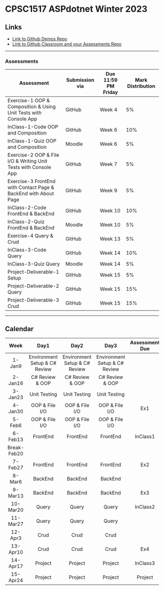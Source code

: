 # CPSC1517 ASPdotnet Winter 2023

## Links

- [Link to Github Demos Repo](https://github.com/RobbinLawASPdotnet/dotnet6-demos.git)
- [Link to Github Classroom and your Assessments Repo](#)

---

### Assessments

| Assessment | Submission via | Due 11:59 PM Friday| Mark Distribution |
|---|---|---|---|
|Exercise-1 OOP & Composition & Using Unit Tests with Console App|GitHub|Week 4|5%|
|InClass-1-Code OOP and Composition|GitHub|Week 6|10%|
|InClass-1-Quiz OOP and Composition|Moodle|Week 6|5%|
|Exercise-2 OOP & File I/O & Writing Unit Tests with Console App|GitHub|Week 7|5%|
|Exercise-3 FrontEnd with Contact Page & BackEnd with About Page|GitHub|Week 9|5%|
|InClass-2-Code FrontEnd & BackEnd|GitHub|Week 10|10%|
|InClass-2-Quiz FrontEnd & BackEnd|Moodle|Week 10|5%|
|Exercise-4 Query & Crud|GitHub|Week 13|5%|
|InClass-3-Code Query|GitHub|Week 14|10%|
|InClass-3-Quiz Query|Moodle|Week 14|5%|
|Project-Deliverable-1 Setup|GitHub|Week 15|5%|
|Project-Deliverable-2 Query|GitHub|Week 15|15%|
|Project-Deliverable-3 Crud|GitHub|Week 15|15%|

---

## Calendar

|Week|Day1|Day2|Day3|Assessment Due|
|:-:|:-:|:-:|:-:|:-:|
|1-Jan9|Environment Setup & C# Review|Environment Setup & C# Review|Environment Setup & C# Review||
|2-Jan16|C# Review & OOP|C# Review & OOP|C# Review & OOP||
|3-Jan23|Unit Testing|Unit Testing|Unit Testing||
|4-Jan30|OOP & File I/O|OOP & File I/O|OOP & File I/O|Ex1|
|5-Feb6|OOP & File I/O|OOP & File I/O|OOP & File I/O||
|6-Feb13|FrontEnd|FrontEnd|FrontEnd|InClass1|
|Break-Feb20||||
|7-Feb27|FrontEnd|FrontEnd|FrontEnd|Ex2|
|8-Mar6|BackEnd|BackEnd|BackEnd||
|9-Mar13|BackEnd|BackEnd|BackEnd|Ex3|
|10-Mar20|Query|Query|Query|InClass2|
|11-Mar27|Query|Query|Query||
|12-Apr3|Crud|Crud|Crud||
|13-Apr10|Crud|Crud|Crud|Ex4|
|14-Apr17|Project|Project|Project|InClass3|
|15-Apr24|Project|Project|Project|Project|
